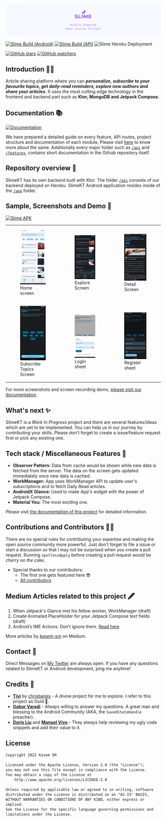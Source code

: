 ![Asset 1](/docs/header.png)

[![Slime Build (Android)](https://github.com/kasem-sm/SlimeKT/actions/workflows/android_action.yml/badge.svg)](https://github.com/kasem-sm/SlimeKT/actions/workflows/android_action.yml)
[![Slime Build (API)](https://github.com/kasem-sm/SlimeKT/actions/workflows/api_action.yml/badge.svg)](https://github.com/kasem-sm/SlimeKT/actions/workflows/api_action.yml)
![Slime Heroku Deployment](https://img.shields.io/github/deployments/kasem-sm/SlimeKT/slime-kt?logo=Heroku)

[![GitHub stars](https://img.shields.io/github/stars/kasem-sm/SlimeKT?style=social)](https://github.com/kasem-sm/SlimeKT/stargazers)
[![GitHub watchers](https://img.shields.io/github/watchers/kasem-sm/SlimeKT?style=social)](https://github.com/kasem-sm/SlimeKT/watchers)

## Introduction 🙋‍♂️

Article sharing platform where you can _**personalize, subscribe to your favourite topics, get
daily-read reminders, explore new authors and share your articles**_. It uses the most cutting edge
technology in the frontend and backend part such as <b>Ktor, MongoDB and Jetpack Compose.</b>

## Documentation 📚

[![Documentation](https://img.shields.io/badge/Visit-blue?style=for-the-badge)](https://kasem-sm.github.io/SlimeKT)

We have prepared a detailed guide on every feature, API routes, project structure and documentation
of each module, Please visit [here]() to know more about the same. Additionally every major folder such as [`/api`](/api)
and [`/features`](/features), contains short documentation in the Github repository itself.

## Repository overview 📂

SlimeKT has its own backend built with Ktor. The folder [`/api`](/api) consists of our
backend deployed on Heroku. SlimeKT Android application resides inside of the [`/app`](/app) folder.

## Sample, Screenshots and Demo 📱

[![Slime APK](https://img.shields.io/github/v/release/kasem-sm/slimekt?color=8D0AF2&label=Download&logo=android&style=for-the-badge)](https://github.com/kasem-sm/slimekt/releases/sample.apk)

<table>
    <tr>
        <td>
            <figure>
                <a href="#1">
                    <img src="docs/screenshots/home_screen_with_subscribed_topics.png" width=300>
                </a>
                <figcaption>Home screen</figcaption>
            </figure>
        </td>
        <td>
            <figure>
                <a href="#2">
                    <img src="docs/screenshots/explore_screen_dark.png" width=300>
                </a>
                <figcaption>Explore Screen</figcaption>
            </figure>
        </td>
        <td>
            <figure>
                <a href="#3">
                    <img src="docs/screenshots/detail_screen_dark.png" width=300>
                </a>
                <figcaption>Detail Screen</figcaption>
            </figure>
        </td>
    </tr>
    <tr>
        <td>
            <figure>
                <a href="#4">
                    <img src="docs/screenshots/subscribe_category_screen.png" width=300>
                </a>
                <figcaption>Subscribe Topics Screen</figcaption>
            </figure>
        </td>
        <td>
            <figure>
                <a href="#5">
                    <img src="docs/screenshots/login_sheet.png" width=300>
                </a>
                <figcaption>Login sheet</figcaption>
            </figure>
        </td>
        <td>
            <figure>
                <a href="#6">
                    <img src="docs/screenshots/register_sheet.png" width=300>
                </a>
                <figcaption>Register sheet</figcaption>
            </figure>
        </td>
    </tr>    
</table>

For more screenshots and screen-recording demo, [please visit our documentation]().

## What's next ✨

SlimeKT is a _Work In Progress_ project and there are several features/ideas which are yet to be implemented. You can help us in our journey by contributing your skills. Please don't forget to create a issue/feature request first or pick any existing one.

## Tech stack / Miscellaneous Features 🚀

- **Observer Pattern:** Data from cache  would be shown while new data is fetched from the server. The data on the screen gets updated immediately once new data is cached.
- **WorkManager:** App uses WorkManager API to update user's subscriptions and to fetch Daily Read articles.
- **AndroidX Glance:** Used to make App's widget with the power of Jetpack Compose.
- **Material You:** The most exciting one.

Please visit [the documentation of this project]() for detailed information.

## Contributions and Contributors 👷‍♂️

There are no special rules for contributing your expertise and making the open source community more powerful. Just don't forget to file a issue or start a discussion so that I may not be surprised when you create a pull request. Running `spotlessApply` before creating a pull request would be _cherry on the cake_.

* Special thanks to our contributors:
  - The first one gets featured here 😎
  - [All contributors](https://github.com/kasem-sm/SlimeKT/graphs/contributors)

## Medium Articles related to this project 🖋

1. When Jetpack's Glance met his fellow worker, WorkManager (draft)
2. Create Animated PlaceHolder for your Jetpack Compose text fields (draft)
3. Android’s IME Actions: Don’t ignore them. [Read here](https://proandroiddev.com/androids-ime-actions-don-t-ignore-them-36554da892ac)

More articles by [_kasem-sm_](https://medium.com/@kasem.sm) on Medium.

## Contact 🤙

Direct Messages on [My Twitter](https://twitter.com/KasemSM_) are always open. If you have any questions related to SlimeKT or Android development, ping me anytime!

## Credits 💎

- [**Tivi**](https://github.com/chrisbanes/tivi) by [chrisbanes](https://github.com/chrisbanes) - A divine project for me to explore. I refer to this project as Gold 🥇.
- [**Gabor Varadi**](https://twitter.com/Zhuinden) - Always willing to answer my questions. A great man and blessing to the Android Community (AKA, the `SavedStateHandle` preacher).
- [**Doris Liu**](https://twitter.com/doris4lt) and [**Manuel Vivo**](https://twitter.com/manuelvicnt) - They always help reviewing my ugly code snippets and add their value to it.

## License

```
Copyright 2022 Kasem SM

Licensed under the Apache License, Version 2.0 (the "License");
you may not use this file except in compliance with the License.
You may obtain a copy of the License at
    http://www.apache.org/licenses/LICENSE-2.0
    
Unless required by applicable law or agreed to in writing, software
distributed under the License is distributed on an "AS IS" BASIS,
WITHOUT WARRANTIES OR CONDITIONS OF ANY KIND, either express or implied.
See the License for the specific language governing permissions and
limitations under the License.
```
